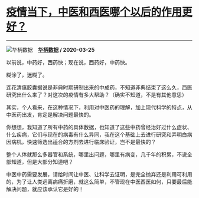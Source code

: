 # [疫情当下，中医和西医哪个以后的作用更好？](https://www.zhihu.com/answer/1103864922)

-------------------------------------------------------------------

![华柄数据](https://pic1.zhimg.com/v2-ab0764a537023dd4d0b36f66d7f46316.jpg?source=1940ef5c "华柄数据")&emsp;**[华柄数据](https://www.zhihu.com/people/hua-bing-shu-ju) / 2020-03-25**

以前说，中药好，西药快；现在说，西药好，中药快。

糊涂了，迷糊了。

连花清瘟胶囊据说是非典时期研制出来的中成药，不知道非典结束了这么久，西医研究出什么来了？对这次的疫情有多大帮助？（确实不知道，不是有其他意思）

其实，个人看来，在这种情况下，利用对中医药的理解，加上现代科学的特点，从中医药出发，肯定是解决问题最快的。

你想想，我知道了所有中药的具体数据，也知道了这些中药曾经治好过什么症状、什么疾病，它们与现在的病毒有什么异同，我在这个基础上去进行研究和弄明白病因病机，快速筛选出适合的方剂去进行临床验证，岂不是最快的？

整个人体就那么多器官和系统，哪里出问题，哪里有病变，几千年的积累，不说全部知道，但是大部分知道吧？

中医中药需要发展，请给时间让中医、让科学去证明，是完全抛弃还是利用可利用的，为了让人类远离病痛折磨，就这么简单，不管现在中医西医如何，只要最后能解决问题，就应该承认它是好的！

